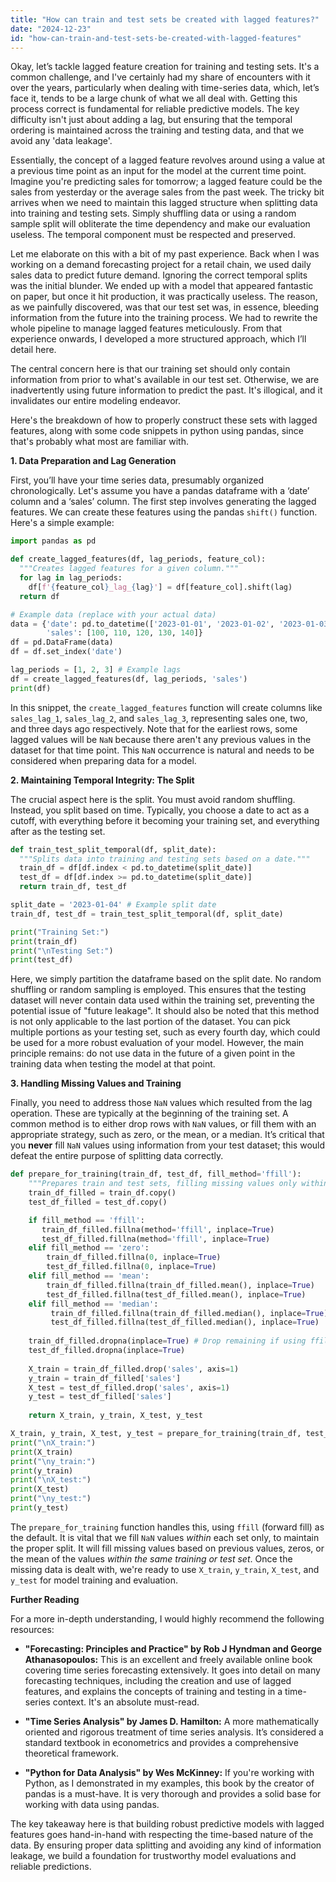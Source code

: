 ```yaml
---
title: "How can train and test sets be created with lagged features?"
date: "2024-12-23"
id: "how-can-train-and-test-sets-be-created-with-lagged-features"
---
```


Okay, let’s tackle lagged feature creation for training and testing sets. It's a common challenge, and I've certainly had my share of encounters with it over the years, particularly when dealing with time-series data, which, let’s face it, tends to be a large chunk of what we all deal with. Getting this process correct is fundamental for reliable predictive models. The key difficulty isn't just about adding a lag, but ensuring that the temporal ordering is maintained across the training and testing data, and that we avoid any 'data leakage'.

Essentially, the concept of a lagged feature revolves around using a value at a previous time point as an input for the model at the current time point. Imagine you're predicting sales for tomorrow; a lagged feature could be the sales from yesterday or the average sales from the past week. The tricky bit arrives when we need to maintain this lagged structure when splitting data into training and testing sets. Simply shuffling data or using a random sample split will obliterate the time dependency and make our evaluation useless. The temporal component must be respected and preserved.

Let me elaborate on this with a bit of my past experience. Back when I was working on a demand forecasting project for a retail chain, we used daily sales data to predict future demand. Ignoring the correct temporal splits was the initial blunder. We ended up with a model that appeared fantastic on paper, but once it hit production, it was practically useless. The reason, as we painfully discovered, was that our test set was, in essence, bleeding information from the future into the training process. We had to rewrite the whole pipeline to manage lagged features meticulously. From that experience onwards, I developed a more structured approach, which I’ll detail here.

The central concern here is that our training set should only contain information from prior to what's available in our test set. Otherwise, we are inadvertently using future information to predict the past. It's illogical, and it invalidates our entire modeling endeavor.

Here's the breakdown of how to properly construct these sets with lagged features, along with some code snippets in python using pandas, since that's probably what most are familiar with.

**1. Data Preparation and Lag Generation**

First, you’ll have your time series data, presumably organized chronologically. Let's assume you have a pandas dataframe with a ‘date’ column and a ‘sales’ column. The first step involves generating the lagged features. We can create these features using the pandas `shift()` function. Here's a simple example:

```python
import pandas as pd

def create_lagged_features(df, lag_periods, feature_col):
  """Creates lagged features for a given column."""
  for lag in lag_periods:
    df[f'{feature_col}_lag_{lag}'] = df[feature_col].shift(lag)
  return df

# Example data (replace with your actual data)
data = {'date': pd.to_datetime(['2023-01-01', '2023-01-02', '2023-01-03', '2023-01-04', '2023-01-05']),
        'sales': [100, 110, 120, 130, 140]}
df = pd.DataFrame(data)
df = df.set_index('date')

lag_periods = [1, 2, 3] # Example lags
df = create_lagged_features(df, lag_periods, 'sales')
print(df)
```

In this snippet, the `create_lagged_features` function will create columns like `sales_lag_1`, `sales_lag_2`, and `sales_lag_3`, representing sales one, two, and three days ago respectively. Note that for the earliest rows, some lagged values will be `NaN` because there aren't any previous values in the dataset for that time point. This `NaN` occurrence is natural and needs to be considered when preparing data for a model.

**2. Maintaining Temporal Integrity: The Split**

The crucial aspect here is the split. You must avoid random shuffling. Instead, you split based on time. Typically, you choose a date to act as a cutoff, with everything before it becoming your training set, and everything after as the testing set.

```python
def train_test_split_temporal(df, split_date):
  """Splits data into training and testing sets based on a date."""
  train_df = df[df.index < pd.to_datetime(split_date)]
  test_df = df[df.index >= pd.to_datetime(split_date)]
  return train_df, test_df

split_date = '2023-01-04' # Example split date
train_df, test_df = train_test_split_temporal(df, split_date)

print("Training Set:")
print(train_df)
print("\nTesting Set:")
print(test_df)
```

Here, we simply partition the dataframe based on the split date. No random shuffling or random sampling is employed. This ensures that the testing dataset will never contain data used within the training set, preventing the potential issue of "future leakage". It should also be noted that this method is not only applicable to the last portion of the dataset. You can pick multiple portions as your testing set, such as every fourth day, which could be used for a more robust evaluation of your model. However, the main principle remains: do not use data in the future of a given point in the training data when testing the model at that point.

**3. Handling Missing Values and Training**

Finally, you need to address those `NaN` values which resulted from the lag operation. These are typically at the beginning of the training set. A common method is to either drop rows with `NaN` values, or fill them with an appropriate strategy, such as zero, or the mean, or a median. It’s critical that you **never** fill `NaN` values using information from your test dataset; this would defeat the entire purpose of splitting data correctly.

```python
def prepare_for_training(train_df, test_df, fill_method='ffill'):
    """Prepares train and test sets, filling missing values only within each set."""
    train_df_filled = train_df.copy()
    test_df_filled = test_df.copy()

    if fill_method == 'ffill':
       train_df_filled.fillna(method='ffill', inplace=True)
       test_df_filled.fillna(method='ffill', inplace=True)
    elif fill_method == 'zero':
        train_df_filled.fillna(0, inplace=True)
        test_df_filled.fillna(0, inplace=True)
    elif fill_method == 'mean':
        train_df_filled.fillna(train_df_filled.mean(), inplace=True)
        test_df_filled.fillna(test_df_filled.mean(), inplace=True)
    elif fill_method == 'median':
         train_df_filled.fillna(train_df_filled.median(), inplace=True)
         test_df_filled.fillna(test_df_filled.median(), inplace=True)
    
    train_df_filled.dropna(inplace=True) # Drop remaining if using ffill, or from other issues
    test_df_filled.dropna(inplace=True)
    
    X_train = train_df_filled.drop('sales', axis=1)
    y_train = train_df_filled['sales']
    X_test = test_df_filled.drop('sales', axis=1)
    y_test = test_df_filled['sales']
    
    return X_train, y_train, X_test, y_test

X_train, y_train, X_test, y_test = prepare_for_training(train_df, test_df, fill_method='ffill')
print("\nX_train:")
print(X_train)
print("\ny_train:")
print(y_train)
print("\nX_test:")
print(X_test)
print("\ny_test:")
print(y_test)
```

The `prepare_for_training` function handles this, using `ffill` (forward fill) as the default. It is vital that we fill `NaN` values *within* each set only, to maintain the proper split. It will fill missing values based on previous values, zeros, or the mean of the values *within the same training or test set*. Once the missing data is dealt with, we're ready to use `X_train`, `y_train`, `X_test`, and `y_test` for model training and evaluation.

**Further Reading**

For a more in-depth understanding, I would highly recommend the following resources:

*   **"Forecasting: Principles and Practice" by Rob J Hyndman and George Athanasopoulos:** This is an excellent and freely available online book covering time series forecasting extensively. It goes into detail on many forecasting techniques, including the creation and use of lagged features, and explains the concepts of training and testing in a time-series context. It's an absolute must-read.

*   **"Time Series Analysis" by James D. Hamilton:** A more mathematically oriented and rigorous treatment of time series analysis. It’s considered a standard textbook in econometrics and provides a comprehensive theoretical framework.

*   **"Python for Data Analysis" by Wes McKinney:** If you're working with Python, as I demonstrated in my examples, this book by the creator of pandas is a must-have. It is very thorough and provides a solid base for working with data using pandas.

The key takeaway here is that building robust predictive models with lagged features goes hand-in-hand with respecting the time-based nature of the data. By ensuring proper data splitting and avoiding any kind of information leakage, we build a foundation for trustworthy model evaluations and reliable predictions.
